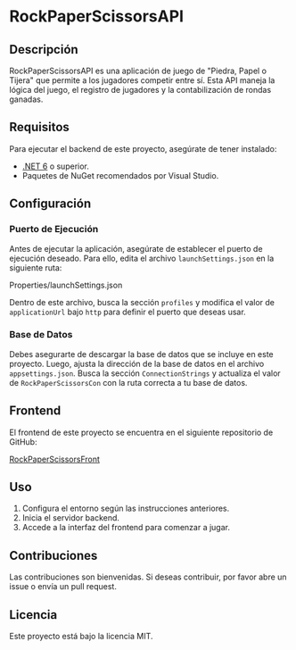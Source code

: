 # RockPaperScissorsAPI

## Descripción

RockPaperScissorsAPI es una aplicación de juego de "Piedra, Papel o Tijera" que permite a los jugadores competir entre sí. Esta API maneja la lógica del juego, el registro de jugadores y la contabilización de rondas ganadas.

## Requisitos

Para ejecutar el backend de este proyecto, asegúrate de tener instalado:

- [.NET 6](https://dotnet.microsoft.com/download/dotnet/6.0) o superior.
- Paquetes de NuGet recomendados por Visual Studio.

## Configuración

### Puerto de Ejecución

Antes de ejecutar la aplicación, asegúrate de establecer el puerto de ejecución deseado. Para ello, edita el archivo `launchSettings.json` en la siguiente ruta:

Properties/launchSettings.json

Dentro de este archivo, busca la sección `profiles` y modifica el valor de `applicationUrl` bajo `http` para definir el puerto que deseas usar.

### Base de Datos

Debes asegurarte de descargar la base de datos que se incluye en este proyecto. Luego, ajusta la dirección de la base de datos en el archivo `appsettings.json`. Busca la sección `ConnectionStrings` y actualiza el valor de `RockPaperScissorsCon` con la ruta correcta a tu base de datos.

## Frontend

El frontend de este proyecto se encuentra en el siguiente repositorio de GitHub:

[RockPaperScissorsFront](https://github.com/klich404/RockPaperScissorsFront)

## Uso

1. Configura el entorno según las instrucciones anteriores.
2. Inicia el servidor backend.
3. Accede a la interfaz del frontend para comenzar a jugar.

## Contribuciones

Las contribuciones son bienvenidas. Si deseas contribuir, por favor abre un issue o envía un pull request.

## Licencia

Este proyecto está bajo la licencia MIT.

